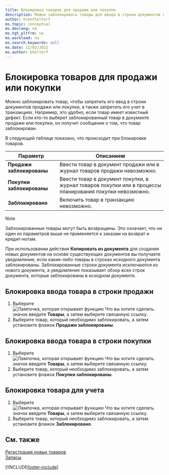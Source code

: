 ```yaml
---
title: Блокировка товаров для продажи или покупки
description: Можно заблокировать товары для ввода в строки документов продажи или покупки либо учета в любой транзакции.
author: brentholtorf
ms.topic: conceptual
ms.devlang: na
ms.tgt_pltfrm: na
ms.workload: na
ms.search.keywords: null
ms.date: 11/03/2022
ms.author: bholtorf
---
```

# <a name="block-items-from-sales-or-purchasing"></a><a name="block-items-from-sales-or-purchasing"></a>Блокировка товаров для продажи или покупки

Можно заблокировать товар, чтобы запретить его ввод в строки документов продажи или покупки, а также запретить его учет в транзакциях. Например, это удобно, если товар имеет известный дефект. Если кто-то выберет заблокированный товар в документе продажи или покупки, он получит сообщение о том, что товар заблокирован.

В следующей таблице показано, что происходит при блокировке товаров.  

|Параметр|Описанием|  
|--------------------|------------|  
|**Продажи заблокированы**|Ввести товар в документ продажи или в журнал товаров продажи невозможно.|  
|**Покупки заблокированы**|Ввести товар в документ покупки, в журнал товаров покупки или в процессы планирования покупки невозможно.|  
|**Заблокировано**|Включить товар в транзакцию невозможно.|  

> [!NOTE]
> Заблокированные товары могут быть возвращены. Это означает, что ни один из параметров выше не применяется к заказам на возврат и кредит-нотам.

При использовании действия **Копировать из документа** для создания новых документов на основе существующих документов вы получаете уведомление, если какие-либо товары в строках исходного документа заблокированы. Заблокированные строки документа исключаются из нового документа, а уведомление показывает обзор всех строк документа, которые заблокированы в исходном документе.

## <a name="to-block-an-item-from-being-entered-on-sales-lines"></a><a name="to-block-an-item-from-being-entered-on-sales-lines"></a>Блокировка ввода товара в строки продажи

1. Выберите ![Лампочка, которая открывает функцию Что вы хотите сделать.](media/ui-search/search_small.png "Что вы хотите сделать") значок введите **Товары**, а затем выберите связанную ссылку.  
2. Выберите товар, который необходимо заблокировать, а затем установите флажок **Продажи заблокированы**.  

## <a name="to-block-an-item-from-being-entered-on-purchase-lines"></a><a name="to-block-an-item-from-being-entered-on-purchase-lines"></a>Блокировка ввода товара в строки покупки

1. Выберите ![Лампочка, которая открывает функцию Что вы хотите сделать.](media/ui-search/search_small.png "Что вы хотите сделать") значок введите **Товары**, а затем выберите связанную ссылку.  
2. Выберите товар, который необходимо заблокировать, а затем установите флажок **Покупки заблокированы**.  

## <a name="to-block-an-item-from-being-posted"></a><a name="to-block-an-item-from-being-posted"></a>Блокировка товара для учета

1. Выберите ![Лампочка, которая открывает функцию Что вы хотите сделать.](media/ui-search/search_small.png "Что вы хотите сделать") значок введите **Товары**, а затем выберите связанную ссылку.
2. Выберите товар, который необходимо заблокировать, а затем установите флажок **Заблокировано**.

## <a name="see-also"></a><a name="see-also"></a>См. также

[Регистрация новых товаров](inventory-how-register-new-items.md)  
[Запасы](inventory-manage-inventory.md)  


[!INCLUDE[footer-include](includes/footer-banner.md)]
